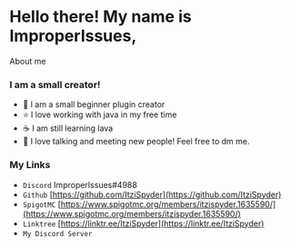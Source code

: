# Hello there! My name is ImproperIssues,
About me

### I am a small creator!
- :beginner: I am a small beginner plugin creator
- :star: I love working with java in my free time
- :coffee: I am still learning lava
- :wave: I love talking and meeting new people! Feel free to dm me.

### My Links 
- `Discord` ImproperIssues#4988
- `Github` [https://github.com/ItziSpyder](https://github.com/ItziSpyder)
- `SpigotMC` [https://www.spigotmc.org/members/itzispyder.1635590/](https://www.spigotmc.org/members/itzispyder.1635590/)
- `Linktree` [https://linktr.ee/ItziSpyder](https://linktr.ee/ItziSpyder)
- `My Discord Server` []()

###
